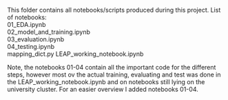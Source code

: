 This folder contains all notebooks/scripts produced during this project.
List of notebooks:  
01_EDA.ipynb   
02_model_and_training.ipynb   
03_evaluation.ipynb    
04_testing.ipynb    
mapping_dict.py
LEAP_working_notebook.ipynb

Note, the notebooks 01-04 contain all the important code for the different steps, however most ov the actual training, evaluating and test was done in the LEAP_working_notebook.ipynb and on notebooks still lying on the university cluster. For an easier overview I added notebooks 01-04. 
